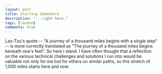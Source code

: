 ```yaml
---
layout: post
title: Starting Somewhere
description: "...right here."
tags: [random]
comments: true
---
```


Lao-Tzu's quote -- "A journey of a thousand miles begins with a single step" -- is more correctly translated as "The journey of a thousand miles begins beneath one's feet". So here I stand. I have often thought that a reflection on the various technical challenges and solutions I run into would be valuable not only for me but for others on similar paths, so this stretch of 1,000 miles starts here and now.
